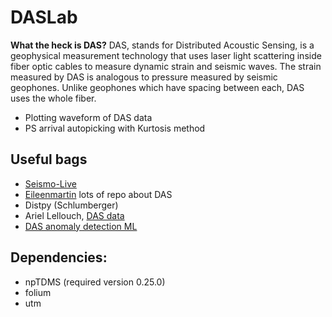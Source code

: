 # DASLab

**What the heck is DAS?** DAS, stands for Distributed Acoustic Sensing, is a geophysical measurement technology that uses laser light scattering inside fiber optic cables to measure dynamic strain and seismic waves. The strain measured by DAS is analogous to pressure measured by seismic geophones. Unlike geophones which have spacing between each, DAS uses the whole fiber.  

* Plotting waveform of DAS data
* PS arrival autopicking with Kurtosis method

## Useful bags

* [Seismo-Live](http://seismo-live.org/)
* [Eileenmartin](https://github.com/eileenrmartin) lots of repo about DAS
* Distpy (Schlumberger)
* Ariel Lellouch, [DAS data](https://github.com/ariellellouch/DASDetection)
* [DAS anomaly detection ML](https://github.com/rroy1212/DAS_Anomaly_Detection)

## Dependencies:
* npTDMS (required version 0.25.0)
* folium
* utm
